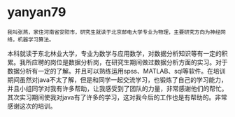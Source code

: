 # yanyan79
    我叫张燕，家住河南省安阳市，研究生就读于北京邮电大学专业为物理，主要研究方向为神经网络，机器学习算法。
本科就读于东北林业大学，专业为数学与应用数学，对数据分析知识等有一定的积累。我所应聘的岗位是数据分析岗，在研究生期间做过数据分析方面的实习。对于数据分析有一定的了解。并且可以熟练运用spss、MATLAB、sql等软件。在培训期间虽然对java不太了解，但是和同学一起交流学习，也锻炼了自己的学习能力，并且小组同学对我有许多帮助，让我感受到了团队的力量，非常感谢他们的帮忙。其次实习期间使我对java有了许多的学习，这对我今后的工作也是有帮助的。非常感谢这次的培训。
